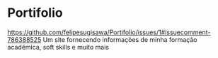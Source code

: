 # Portifolio
https://github.com/felipesugisawa/Portifolio/issues/1#issuecomment-786388525
Um site fornecendo informações de minha formação acadêmica, soft skills e muito mais
